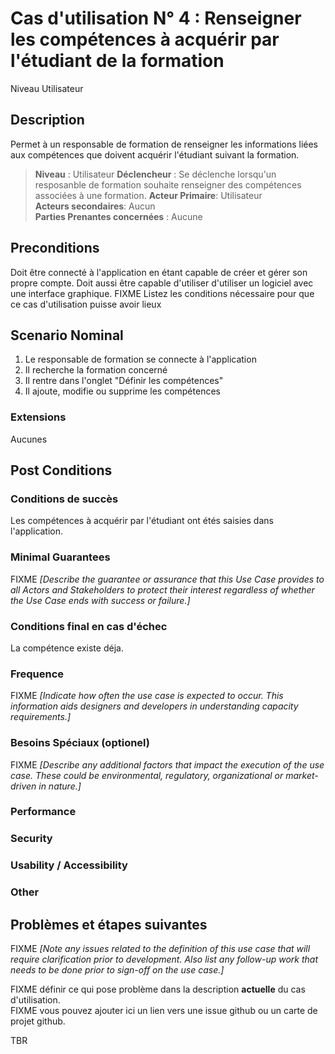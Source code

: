 # Cas d'utilisation N° 4 : Renseigner les compétences à acquérir par l'étudiant de la formation

Niveau Utilisateur

##	Description
Permet à un responsable de formation de renseigner les informations liées aux compétences que doivent acquérir 
l'étudiant suivant la formation.

> **Niveau** : Utilisateur
> **Déclencheur** : Se déclenche lorsqu'un resposanble de formation souhaite renseigner des compétences associées à une formation.
> **Acteur Primaire**: Utilisateur   
> **Acteurs secondaires**: Aucun   
> **Parties Prenantes concernées** : Aucune  
 
 
## Preconditions

Doit être connecté à l'application en étant capable de créer et gérer son propre compte.
Doit  aussi être capable d'utiliser d'utiliser un logiciel avec une interface graphique.
FIXME Listez les conditions nécessaire pour que ce cas d'utilisation puisse avoir lieux


## Scenario Nominal

1.	Le responsable de formation se connecte à l'application
2.	Il recherche la formation concerné
3.	Il rentre dans l'onglet "Définir les compétences" 
4.	Il ajoute, modifie ou supprime les compétences

###	Extensions
Aucunes

## Post Conditions
### Conditions de succès 
Les compétences à  acquérir par l'étudiant ont étés saisies dans l'application.

### Minimal Guarantees
FIXME _[Describe the guarantee or assurance that this Use Case provides to all Actors and Stakeholders to protect their interest regardless of whether the Use Case ends with success or failure.]_

### Conditions final en cas d'échec
La compétence existe déja.

### Frequence
FIXME _[Indicate how often the use case is expected to occur. This information aids designers and developers in understanding capacity requirements.]_   
### Besoins Spéciaux (optionel)  
FIXME _[Describe any additional factors that impact the execution of the use case. These could be environmental, regulatory, organizational or market-driven in nature.]_  
### Performance  
###	Security  
###	Usability / Accessibility  
###	Other  

##	Problèmes et étapes suivantes  
FIXME _[Note any issues related to the definition of this use case that will require clarification prior to development. Also list any follow-up work that needs to be done prior to sign-off on the use case.]_  

FIXME définir ce qui pose problème dans la description **actuelle** du cas d'utilisation.  
FIXME vous pouvez ajouter ici un lien vers une issue github ou un carte de projet github.

TBR
